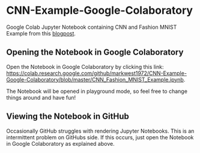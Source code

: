 # CNN-Example-Google-Colaboratory
Google Colab Jupyter Notebook containing CNN and Fashion MNIST Example from this [blogpost](https://www.bouvet.no/bouvet-deler/understanding-convolutional-neural-networks-part-2).

## Opening the Notebook in Google Colaboratory

Open the Notebook in Google Colaboratory by clicking this link: https://colab.research.google.com/github/markwest1972/CNN-Example-Google-Colaboratory/blob/master/CNN_Fashion_MNIST_Example.ipynb.

The Notebook will be opened in playground mode, so feel free to change things around and have fun!

## Viewing the Notebook in GitHub

Occasionally GitHub struggles with rendering Jupyter Notebooks. This is an intermittent problem on GitHubs side. If this occurs, just open the Notebook in Google Colaboratory as explained above.
